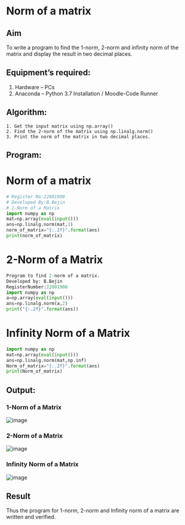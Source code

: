 # Norm of a matrix
## Aim
To write a program to find the 1-norm, 2-norm and infinity norm of the matrix and display the result in two decimal places.
## Equipment’s required:
1.	Hardware – PCs
2.	Anaconda – Python 3.7 Installation / Moodle-Code Runner
## Algorithm:
	1. Get the input matrix using np.array()   
    2. Find the 2-norm of the matrix using np.linalg.norm()
	3. Print the norm of the matrix in two decimal places.
## Program:
# Norm of a matrix
```Python
# Register No:22001908
# Developed By:B.Bejin
# 1-Norm of a Matrix
import numpy as np
mat=np.array(eval(input()))
ans=np.linalg.norm(mat,1)
norm_of_matrix="{:.2f}".format(ans)
print(norm_of_matrix)
```



# 2-Norm of a Matrix
```Python
Program to find 2-norm of a matrix.
Developed by: B.Bejin
RegisterNumber:22001908 
import numpy as np
a=np.array(eval(input()))
ans=np.linalg.norm(a,2)
print("{:.2f}".format(ans))
```



# Infinity Norm of a Matrix
```Python
import numpy as np
mat=np.array(eval(input()))
ans=np.linalg.norm(mat,np.inf)
Norm_of_matrix="{:.2f}".format(ans)
print(Norm_of_matrix)
```
## Output:
### 1-Norm of a Matrix
![image](https://user-images.githubusercontent.com/118367518/213469334-b8154a98-8d54-4846-bfa2-a0b72eff1061.png)

### 2-Norm of a Matrix
![image](https://user-images.githubusercontent.com/118367518/213469427-9dd9a941-af34-4899-995c-b31c9eb2b517.png)

### Infinity Norm of a Matrix
![image](https://user-images.githubusercontent.com/118367518/213469507-b8a300ec-ee54-4594-b197-f1737bfcbee1.png)


## Result
Thus the program for 1-norm, 2-norm and Infinity norm of a matrix are written and verified.
